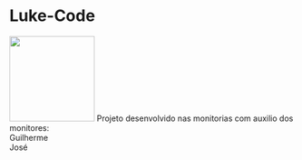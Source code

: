 # Luke-Code
<img src="https://cdn.worldvectorlogo.com/logos/github-icon-1.svg" width="150px" height="150px">
Projeto desenvolvido nas monitorias com auxilio dos monitores: <br />
Guilherme <br />
José
